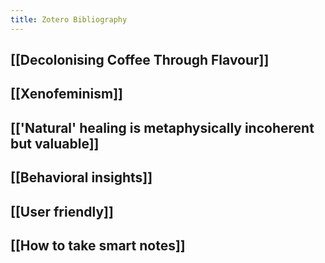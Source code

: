 ```yaml
---
title: Zotero Bibliography
---
```


## [[Decolonising Coffee Through Flavour]]

## [[Xenofeminism]]

## [['Natural' healing is metaphysically incoherent but valuable]]

## [[Behavioral insights]]

## [[User friendly]]

## [[How to take smart notes]]


